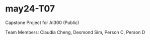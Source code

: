 # may24-T07
Capstone Project for AI300 (Public)

Team Members: Claudia Cheng, Desmond Sim, Person C, Person D